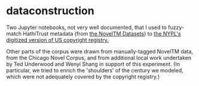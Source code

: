 dataconstruction
================

Two Jupyter notebooks, not very well documented, that I used to fuzzy-match HathiTrust metadata (from [the NovelTM Datasets](https://github.com/tedunderwood/noveltmmeta)) to [the NYPL's digitized version of US copyright registry.](https://www.nypl.org/blog/2019/05/31/us-copyright-history-1923-1964)

Other parts of the corpus were drawn from manually-tagged NovelTM data, from the Chicago Novel Corpus, and from additional local work undertaken by Ted Underwood and Wenyi Shang in support of this experiment. (In particular, we tried to enrich the 'shoulders' of the century we modeled, which were not adequately covered by the copyright registry.)
